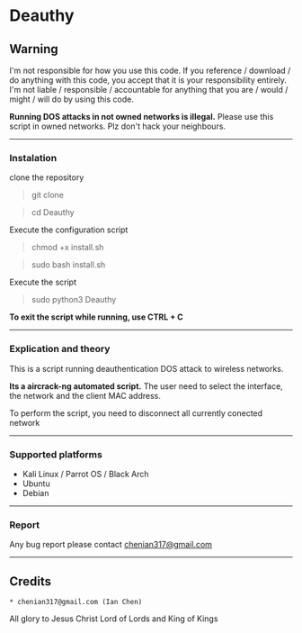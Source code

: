 # Deauthy

## Warning
I'm not responsible for how you use this code. If you reference / download / do anything with this code, you accept that it is your responsibility entirely. I'm not liable / responsible / accountable for anything that you are / would / might / will do by using this code.


**Running DOS attacks in not owned networks is illegal.** Please use this script in owned networks. Plz don't hack your neighbours.


____


### Instalation
clone the repository
> git clone 


> cd Deauthy


Execute the configuration script
> chmod +x install.sh


> sudo bash install.sh


Execute the script
> sudo python3 Deauthy


**To exit the script while running, use CTRL + C**


____


### Explication and theory
This is a script running deauthentication DOS attack to wireless networks.


**Its a aircrack-ng automated script.** The user need to select the interface, the network and the client MAC address.


To perform the script, you need to disconnect all currently conected network


____


### Supported platforms
- Kali Linux / Parrot OS / Black Arch
- Ubuntu
- Debian


____


### Report 
Any bug report please contact chenian317@gmail.com

____


## Credits
	* chenian317@gmail.com (Ian Chen)


All glory to Jesus Christ Lord of Lords and King of Kings
